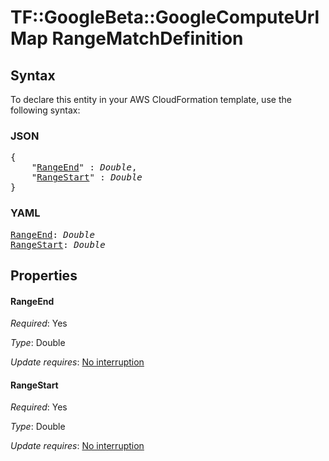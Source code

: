 # TF::GoogleBeta::GoogleComputeUrlMap RangeMatchDefinition

## Syntax

To declare this entity in your AWS CloudFormation template, use the following syntax:

### JSON

<pre>
{
    "<a href="#rangeend" title="RangeEnd">RangeEnd</a>" : <i>Double</i>,
    "<a href="#rangestart" title="RangeStart">RangeStart</a>" : <i>Double</i>
}
</pre>

### YAML

<pre>
<a href="#rangeend" title="RangeEnd">RangeEnd</a>: <i>Double</i>
<a href="#rangestart" title="RangeStart">RangeStart</a>: <i>Double</i>
</pre>

## Properties

#### RangeEnd

_Required_: Yes

_Type_: Double

_Update requires_: [No interruption](https://docs.aws.amazon.com/AWSCloudFormation/latest/UserGuide/using-cfn-updating-stacks-update-behaviors.html#update-no-interrupt)

#### RangeStart

_Required_: Yes

_Type_: Double

_Update requires_: [No interruption](https://docs.aws.amazon.com/AWSCloudFormation/latest/UserGuide/using-cfn-updating-stacks-update-behaviors.html#update-no-interrupt)


